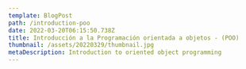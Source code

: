 ```yaml
---
template: BlogPost
path: /introduction-poo
date: 2022-03-20T06:15:50.738Z
title: Introducción a la Programación orientada a objetos - (POO)
thumbnail: /assets/20220329/thumbnail.jpg
metaDescription: Introduction to oriented object programming
---
```

